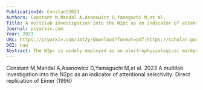 ```yaml
---
PublicationId: Constant2023
Authors: Constant M,Mandal A,Asanowicz D,Yamaguchi M,et al.
Title: A multilab investigation into the N2pc as an indicator of attentional selectivity: Direct replication of Eimer (1996)
Journal: psyarxiv.com
Year: 2023
URL: https://psyarxiv.com/3472y/download?format=pdf;https://scholar.google.ca/scholar?cluster=9575989749600430903&hl=en&as_sdt=0,5&sciodt=0,5
DOI: nan
Abstract: The N2pc is widely employed as an electrophysiological marker of an attention allocation. This interpretation was in no small part driven by the observation of an N2pc elicited by an …
---
```


Constant M,Mandal A,Asanowicz D,Yamaguchi M,et al. 2023 A multilab investigation into the N2pc as an indicator of attentional selectivity: Direct replication of Eimer (1996)